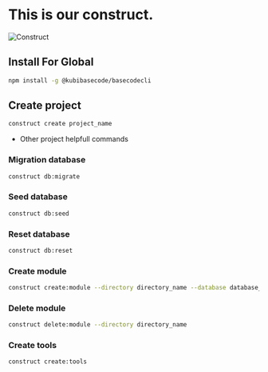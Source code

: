 # This is our construct.
![Construct](https://i.pinimg.com/originals/d8/67/2f/d8672fea969d69c9a2f6b383fc35ca29.png)

## Install For Global
```bash
npm install -g @kubibasecode/basecodecli
```

## Create project
```bash
construct create project_name
```

* Other project helpfull commands

### Migration database
```bash
construct db:migrate
```
### Seed database
```bash
construct db:seed
```
### Reset database
```bash
construct db:reset
```
### Create module
```bash
construct create:module --directory directory_name --database database_name --modulename modulename
```
### Delete module
```bash
construct delete:module --directory directory_name
```
### Create tools
```bash
construct create:tools
```